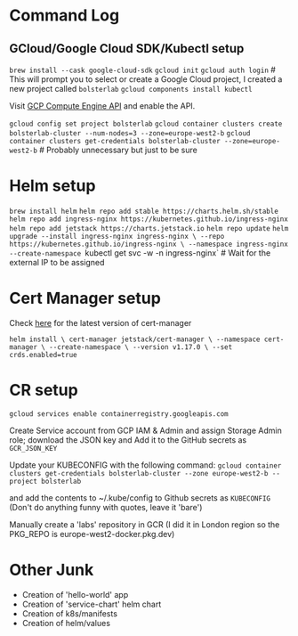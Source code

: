 # Command Log

## GCloud/Google Cloud SDK/Kubectl setup

`brew install --cask google-cloud-sdk`
`gcloud init`
`gcloud auth login` # This will prompt you to select or create a Google Cloud project, I created a new project called `bolsterlab`
`gcloud components install kubectl`
 
 Visit [GCP Compute Engine API](https://console.cloud.google.com/marketplace/product/google/compute.googleapis.com) and enable the API.

 `gcloud config set project bolsterlab`
`gcloud container clusters create bolsterlab-cluster --num-nodes=3 --zone=europe-west2-b`
`gcloud container clusters get-credentials bolsterlab-cluster --zone=europe-west2-b` # Probably unnecessary but just to be sure

# Helm setup
`brew install helm`
`helm repo add stable https://charts.helm.sh/stable`
`helm repo add ingress-nginx https://kubernetes.github.io/ingress-nginx`
`helm repo add jetstack https://charts.jetstack.io`
`helm repo update`
`helm upgrade --install ingress-nginx ingress-nginx \
  --repo https://kubernetes.github.io/ingress-nginx \
  --namespace ingress-nginx --create-namespace
`kubectl get svc -w -n ingress-nginx` # Wait for the external IP to be assigned

# Cert Manager setup

Check [here](https://cert-manager.io/docs/installation/helm/#2-install-cert-manager) for the latest version of cert-manager

`
helm install \
  cert-manager jetstack/cert-manager \
  --namespace cert-manager \
  --create-namespace \
  --version v1.17.0 \
  --set crds.enabled=true
`

# CR setup
`gcloud services enable containerregistry.googleapis.com`

Create Service account from GCP IAM & Admin and assign Storage Admin role; download the JSON key and Add it to the GitHub secrets as `GCR_JSON_KEY`

Update your KUBECONFIG with the following command:
`gcloud container clusters get-credentials bolsterlab-cluster --zone europe-west2-b --project bolsterlab`

and add the contents to ~/.kube/config to Github secrets as `KUBECONFIG` (Don't do anything funny with quotes, leave it 'bare')

Manually create a 'labs' repository in GCR (I did it in London region so the PKG_REPO is europe-west2-docker.pkg.dev)


# Other Junk
* Creation of 'hello-world' app
* Creation of 'service-chart' helm chart
* Creation of k8s/manifests
* Creation of helm/values
  